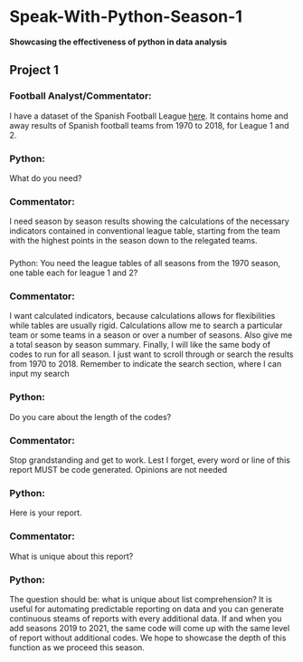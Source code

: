 # Speak-With-Python-Season-1
**Showcasing the effectiveness of python in data analysis**
## Project 1
### Football Analyst/Commentator: 
I have a dataset of the Spanish Football League [here](https://www.kaggle.com/ricardomoya/football-matches-of-spanish-league). It contains home and away results of Spanish football teams from 1970 to 2018, for League 1 and 2.
### Python: 
What do you need?
### Commentator: 
I need season by season results showing the calculations of the necessary indicators contained in conventional league table, starting from the team with the highest points in the season down to the relegated teams.
### 
Python: You need the league tables of all seasons from the 1970 season, one table each for league 1 and 2?
### Commentator:
I want calculated indicators, because calculations allows for flexibilities while tables are usually rigid. Calculations allow me to search a particular team or some teams in a season or over a number of seasons. Also give me a total season by season summary. Finally, I will like the same body of codes to run for all season. I just want to scroll through or search the results from 1970 to 2018. Remember to indicate the search section, where I can input my search
### Python: 
Do you care about the length of the codes?
### Commentator: 
Stop grandstanding and get to work. Lest I forget, every word or line of this report MUST be code generated. Opinions are not needed
### Python:
Here is your report.
### Commentator:
What is unique about this report?
### Python:
The question should be: what is unique about list comprehension?  It is useful for automating predictable reporting on data and you can generate continuous steams of reports with every additional data. If and when you add seasons 2019 to 2021, the same code will come up with the same level of report without additional codes. We hope to showcase the depth of this function as we proceed this season. 

